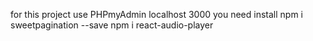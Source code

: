 for this project use PHPmyAdmin
localhost 3000
you need install
npm i sweetpagination --save
npm i react-audio-player
